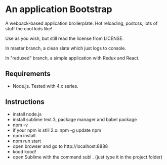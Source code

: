 An application Bootstrap
=========================

A webpack-based application broilerplate. Hot reloading, postcss, lots of stuff the cool kids like!

Use as you wish, but still read the license from LICENSE.

In master branch, a clean slate which just logs to console.

In "reduxed" branch, a simple application with Redux and React.

Requirements
-------------

- Node.js. Tested with 4.x series.

Instructions
-------------

- install node.js
- install sublime text 3, package manager and babel package
- npm -v
- if your npm is still 2.x: npm -g update npm
- npm install
- npm run start
- open browser and go to http://localhost:8888
- kood kood!
- open Sublime with the command subl .
 (just type it in the project folder)
